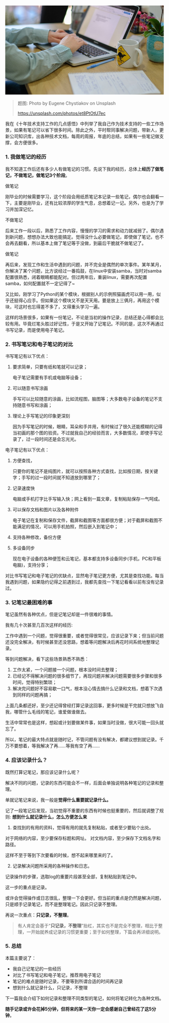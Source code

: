 ![image](images/eugene-chystiakov-et8PtOtU7ec-unsplash_900.jpg)

> 题图: Photo by Eugene Chystiakov on Unsplash
>
> https://unsplash.com/photos/et8PtOtU7ec

我在《十年技术支持工作的几点感悟》中列举了我自己作为技术支持的一些工作场景，如果有笔记可以省下很多时间。除此之外，平时帮同事解决问题，带新人，更新公司知识库，出各种技术文档，每周的周报，年底的总结，如果有一些笔记做支撑，会方便很多。

### 1. 我做笔记的经历

我不知道工作后还有多少人有做笔记的习惯。先说下我的经历，总体上**经历了做笔记，不做笔记，做笔记3个阶段**。

做笔记

刚毕业的时候需要学习，这个阶段会用纸质笔记本记录一些笔记，偶尔也会翻看一下，主要是刚毕业，还有比较浓厚的学生气息，总想着记一记。另外，也是为了学习并加深记忆。

不做笔记

后来工作一段以后，熟悉了工作内容，慢慢的学习的需求和动力就减弱了。偶尔遇到新问题，想想办法大致也能搞定。觉得没什么必要做笔记，即使做了笔记，也不会再去翻看，所以基本上做了笔记等于没做，到最后干脆就不做笔记了。

做笔记

再后来，发现工作和生活中遇到的问题，并不完全是偶然的单次事件。某年某月，你解决了某个问题，比方说经过一番捣鼓，在linux中安装samba，当时对samba配置很熟悉，闭着眼睛都能配对。但过两年后，重装linux，需要再次配置samba，如何配置就不一定记得了~

又比如，刚学习了Python的某个模块，根据别人的示例照猫画虎可以用一用，似乎还挺得心应手。但如果这个模块又不是天天用。要是放上三俩月，再用这个模块，可这时也忘得差不多了，又得重头学习一遍。

这样的场景很多，如果有一份笔记，不论是当初的操作记录，总结还是心得都会比较有用。毕竟烂笔头胜过好记性，于是又开始了记笔记。不同的是，这次不再通过书写记录，而是使用电子笔记。

### 2. 书写笔记和电子笔记的对比

书写笔记有以下优点：
1. 要求简单，只要有纸和笔就可以记录；

   电子笔记需要有手机或电脑等设备；

2. 可以随意书写涂画

   手写可以比较随意的涂画，比如流程图，脑图等；大多数电子设备的笔记不支持随意书写和涂画；

3. 理论上手写笔记的印象更深刻

   因为手写笔记的时候，眼睛，耳朵和手并用，有时候过了很久还能模糊的记得当初画的那个图的验资。不过就我自己的经验而言，大多数情况，即使手写记录了，过一段时间还是会忘光光。

电子笔记有以下优点：
1. 方便查找，

   只要你的笔记不是纯图片，就可以按照各种方式查找，比如按日期，按关键字；手写的过一段时间就不知道放到哪里了；

2. 记录速度快

   电脑或手机打字比手写输入快；网上看到一篇文章，复制粘贴保存一气呵成。

3. 可以保存文档和图片以及各种附件

   电子笔记在复制和保存文件，截屏和截图等方面都很方便；对于截屏和截图不能满足的情况，可以用手机拍照，然后嵌入到笔记中；
 
4. 支持各种修改，备份方便

5. 多设备同步

   现在电子设备的各种便签和云笔记，基本都支持多设备同步(手机，PC和平板电脑)，支持分享；

对比书写笔记和电子笔记的优缺点，显然电子笔记更方便，尤其是查找功能。每当我遇到问题，如果隐约记得之前遇到过，我都先查找一下笔记看看以前有没有记录过。

### 3. 记笔记最困难的事

笔记虽然有各种优点，但是记笔记却是一件很难的事情。

我有几十次甚至几百次这样的经历:

工作中遇到一个问题，觉得很重要，或者觉得很常见，应该记录下来；但当前问题还没完全解决，有时候甚至还没思路，想着等问题解决后再花时间系统地整理记录。

等到问题解决，看下这些场景熟悉不熟悉：
1. 工作太紧，一个问题接一个问题，根本没时间去整理；
2. 已经记不得解决问题的很多细节了，再现问题并解决问题需要很多步骤和很多时间，觉得特别繁琐；
3. 解决完问题好不容易歇一口气，根本没心情去搞什么记录和文档，想着下次遇到同样的问题再搞；

上面几条都还好，至少还记得曾经打算记录这回事，更多时候是干完就只想放飞自我，哪管什么毛线的笔记，谁爱做谁做去。

生活中常常也是这样，想起或计划要做某件事，如果当时没做，很大可能一回头就忘了。

所以，笔记的最大特点就是随时记，不管问题有没有解决，都建议想到就记录。千万不要想着，等我解决了再……等我有空了再……


### 4. 应该记录什么？

既然打算记笔记，那应该记录什么呢？

解决不同的问题，记录的东西可能会不一样，后面会单独说明各种笔记的记录和整理。

单就记笔记来说，我一般是**觉得什么重要就记录什么。**

记了一段笔记后发现，当初觉得不重要的东西有时候也挺重要的，然后就调整了规则: **想到什么就记录什么，怎么方便怎么来**

1. 查找到的有用的资料，觉得有用的就先复制粘贴，或者至少要贴个出处。

对于网络的内容，至少要保存标题和网址。
对文档内容，至少保存下文档名字和路径。

这样不至于等到下次要看的时候，想不起来哪里来的了。

2. 记录解决问题所采用的各种操作和日志。

记录操作的步骤，选取log的重要片段甚至全部，复制粘贴到笔记中。

这一步的重点是记录。

或许会觉得操作或日志很乱，整理一下会更好。但当前的重点是仍然是解决问题，只是顺手记录笔记，而不是整理笔记。因此只记录不整理。

再说一次重点：**只记录，不整理**。

> 有人肯定会基于“**只记录，不整理**”抬杠，其实也不是完全不整理，相比于整理，一开始就养成记录的习惯更重要；至于如何整理，下篇会再详细说明。

### 5. 总结

本篇主要说了：
- 我自己记笔记的一些经历
- 对比了书写笔记和电子笔记，推荐用电子笔记
- 笔记的难点是随时记录，不要等到所谓合适的时间再记录
- 想到什么就记录什么，只记录，不整理

下一篇我会介绍下如何记录和整理不同类型的笔记，如何将笔记转化为各种文档。

**随手记录或许会花掉5分钟，但将来的某一天你一定会感谢自己曾经花了这5分钟**。
